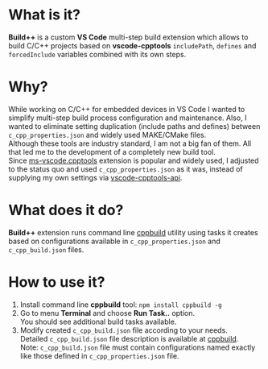 # What is it?
**Build++** is a custom **VS Code** multi-step build extension which allows to build C/C++ projects based on **vscode-cpptools** `includePath`, `defines` and `forcedInclude` variables combined with its own steps.

# Why?
While working on C/C++ for embedded devices in VS Code I wanted to simplify multi-step build process configuration and maintenance. Also, I wanted to eliminate setting duplication (include paths and defines) between `c_cpp_properties.json` and widely used MAKE/CMake files.  
Although these tools are industry standard, I am not a big fan of them. All that led me to the development of a completely new build tool.  
Since [ms-vscode.cpptools](https://marketplace.visualstudio.com/items?itemName=ms-vscode.cpptools) extension is popular and widely used, I adjusted to the status quo and used `c_cpp_properties.json` as it was, instead of supplying my own settings via [vscode-cpptools-api](https://github.com/Microsoft/vscode-cpptools-api).

# What does it do?
**Build++** extension runs command line [cppbuild](https://github.com/tdjastrzebski/cppbuild/) utility using tasks it creates based on configurations available in `c_cpp_properties.json` and `c_cpp_build.json` files.

# How to use it?
1. Install command line **cppbuild** tool: `npm install cppbuild -g`
1. Go to menu **Terminal** and choose **Run Task..** option.  
You should see additional build tasks available.
1. Modify created `c_cpp_build.json` file according to your needs.  
Detailed `c_cpp_build.json` file description is available at [cppbuild](https://github.com/tdjastrzebski/cppbuild/).  
Note: `c_cpp_build.json` file must contain configurations named exactly like those defined in `c_cpp_properties.json` file.